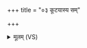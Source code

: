 +++
title = "०३ कूटयास्य सम्"

+++
<details><summary>मूलम् (VS)</summary>

कू॒टया॑स्य॒ सं शी॑र्यन्ते श्लो॒णया॑ का॒टम॑र्दति। ब॒ण्डया॑ दह्यन्ते गृ॒हाः का॒णया॑ दीयते॒ स्वम् ॥
</details>